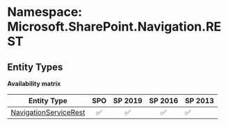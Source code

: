 # Namespace: Microsoft.SharePoint.Navigation.REST

## Entity Types

**Availability matrix**

Entity Type | SPO | SP 2019 | SP 2016 | SP 2013
----------|:---:|:-------:|:-------:|:-------
[NavigationServiceRest](./EntityTypes/NavigationServiceRest.md) | ✅ | ✅ | ✅ | ✅
